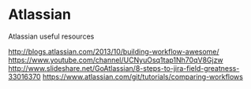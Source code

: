 # Atlassian
Atlassian useful resources

http://blogs.atlassian.com/2013/10/building-workflow-awesome/
https://www.youtube.com/channel/UCNyuOsq1tap1Nh70qV8Gjzw
http://www.slideshare.net/GoAtlassian/8-steps-to-jira-field-greatness-33016370
https://www.atlassian.com/git/tutorials/comparing-workflows
